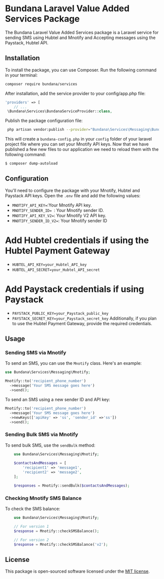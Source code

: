 # Bundana Laravel Value Added Services Package

The Bundana Laravel Value Added Services package is a Laravel service for sending SMS using Hubtel and Mnotify and Accepting messages using the Paystack, Hubtel API.

## Installation

To install the package, you can use Composer. Run the following command in your terminal:

```bash
composer require bundana/services
```

After installation, add the service provider to your config/app.php file:
```php
'providers' => [
    // ...
 \Bundana\Services\BundanaServiceProvider::class,
```
 
Publish the package configuration file:

```sh
 php artisan vendor:publish --provider="Bundana\Services\Messaging\BundanaServiceProvider" --tag="config"
```
This will create a `bundana-config.php` in your `config` folder of your laravel project file where you can set your Mnotify API keys.
Now that we have published a few new files to our application we need to reload them with the following command:

```sh
$ composer dump-autoload
```
## Configuration

You'll need to configure the package with your Mnotify, Hubtel and Paystack API keys. Open the `.env` file and add the following values:

-   `MNOTIFY_API_KEY=`:Your Mnotify API key.
-   `MNOTIFY_SENDER_ID= `: Your Mnotify sender ID.
-   `MNOTIFY_API_KEY_V2=`: Your Mnotify V2 API key.
-   `MNOTIFY_SENDER_ID_V2=`: Your Mnotify sender ID 
# Add Hubtel credentials if using the Hubtel Payment Gateway
-   `HUBTEL_API_KEY=your_Hubtel_API_key`
-   `HUBTEL_API_SECRET=your_Hubtel_API_secret`

# Add Paystack credentials if using Paystack
-   `PAYSTACK_PUBLIC_KEY=your_Paystack_public_key`
-   `PAYSTACK_SECRET_KEY=your_Paystack_secret_key`
Additionally, if you plan to use the Hubtel Payment Gateway, provide the required credentials.
## Usage

### Sending SMS via Mnotify

To send an SMS, you can use the `Mnotify` class. Here's an example:

  ```php
use Bundana\Services\Messaging\Mnotify;

Mnotify::to('recipient_phone_number')
    ->message('Your SMS message goes here')
    ->send();

```

To send an SMS using a new sender ID and API key:

  ```php
Mnotify::to('recipient_phone_number')
    ->message('Your SMS message goes here')
    ->newKeys(['apiKey' => 'ss', 'sender_id' =>'ss'])
    ->send();

```

### Sending Bulk SMS via Mnotify

To send bulk SMS, use the `sendBulk` method:
```php
    use Bundana\Services\Messaging\Mnotify;
    
    $contactsAndMessages = [
        'recipient1' => 'message1',
        'recipient2' => 'message2',
    ];

    $responses = Mnotify::sendBulk($contactsAndMessages);
  ```

### Checking Mnotify SMS Balance
To check the SMS balance:
```php
    use Bundana\Services\Messaging\Mnotify;

    // For version 1
    $response = Mnotify::checkSMSBalance();

    // For version 2
    $response = Mnotify::checkSMSBalance('v2');

```
## License

This package is open-sourced software licensed under the [MIT license](https://chat.openai.com/c/LICENSE).
